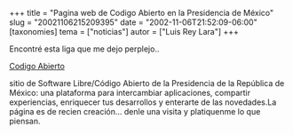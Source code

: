 +++
title = "Pagina web de Codigo Abierto en la Presidencia de México"
slug = "20021106215209395"
date = "2002-11-06T21:52:09-06:00"
[taxonomies]
tema = ["noticias"]
autor = ["Luis Rey Lara"]
+++

Encontré esta liga que me dejo perplejo..


[Codigo Abierto](http://www.codigoabierto.gob.mx/)

sitio de Software Libre/Código Abierto de la Presidencia de la República
de México: una plataforma para intercambiar aplicaciones, compartir
experiencias, enriquecer tus desarrollos y enterarte de las novedades.La
página es de recien creación... denle una visita y platiquenme lo que
piensan.
